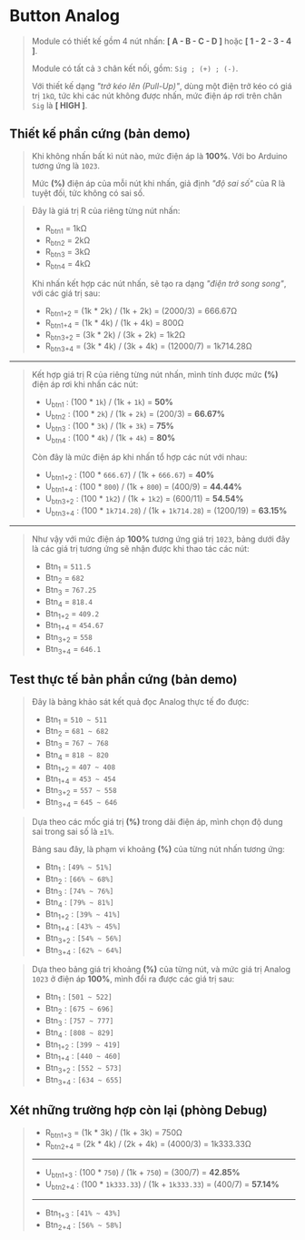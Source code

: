 # Button Analog

> Module có thiết kế gồm 4 nút nhấn: **[ A - B - C - D ]** hoặc **[ 1 - 2 - 3 - 4 ]**.
>
> Module có tất cả `3` chân kết nối, gồm: `Sig ; (+) ; (-)`.
>
> Với thiết kế dạng *"trở kéo lên (Pull-Up)"*, dùng một điện trở kéo có giá trị `1kΩ`, tức khi các nút không được nhấn, mức điện áp rơi trên chân `Sig` là **[ HIGH ]**.

## Thiết kế phần cứng (bản demo)

> Khi không nhấn bất kì nút nào, mức điện áp là **100%**. Với bo Arduino tương ứng là `1023`.
>
> Mức **(%)** điện áp của mỗi nút khi nhấn, giả định *"độ sai số"* của R là tuyệt đối, tức không có sai số.

> Đây là giá trị R của riêng từng nút nhấn:
>
> - R<sub>btn1</sub> = 1kΩ
> - R<sub>btn2</sub> = 2kΩ
> - R<sub>btn3</sub> = 3kΩ
> - R<sub>btn4</sub> = 4kΩ
>
> Khi nhấn kết hợp các nút nhấn, sẽ tạo ra dạng *"điện trở song song"*, với các giá trị sau:
>
> - R<sub>btn1+2</sub> = (1k * 2k) / (1k + 2k) = (2000/3) = 666.67Ω
> - R<sub>btn1+4</sub> = (1k * 4k) / (1k + 4k) = 800Ω
> - R<sub>btn3+2</sub> = (3k * 2k) / (3k + 2k) = 1k2Ω
> - R<sub>btn3+4</sub> = (3k * 4k) / (3k + 4k) = (12000/7) = 1k714.28Ω

---

> Kết hợp giá trị R của riêng từng nút nhấn, mình tính được mức **(%)** điện áp rơi khi nhấn các nút:
>
> - U<sub>btn1</sub> : (100 * `1k`) / (1k + `1k`) = **50%**
> - U<sub>btn2</sub> : (100 * `2k`) / (1k + `2k`) = (200/3) = **66.67%**
> - U<sub>btn3</sub> : (100 * `3k`) / (1k + `3k`) = **75%**
> - U<sub>btn4</sub> : (100 * `4k`) / (1k + `4k`) = **80%**
>
> Còn đây là mức điện áp khi nhấn tổ hợp các nút với nhau:
>
> - U<sub>btn1+2</sub> : (100 * `666.67`) / (1k + `666.67`) = **40%**
> - U<sub>btn1+4</sub> : (100 * `800`) / (1k + `800`) = (400/9) = **44.44%**
> - U<sub>btn3+2</sub> : (100 * `1k2`) / (1k + `1k2`) = (600/11) = **54.54%**
> - U<sub>btn3+4</sub> : (100 * `1k714.28`) / (1k + `1k714.28`) = (1200/19) = **63.15%**

---

> Như vậy với mức điện áp **100%** tương ứng giá trị `1023`, bảng dưới đây là các giá trị tương ứng sẽ nhận được khi thao tác các nút:
>
> - Btn<sub>1</sub> = `511.5`
> - Btn<sub>2</sub> = `682`
> - Btn<sub>3</sub> = `767.25`
> - Btn<sub>4</sub> = `818.4`
> - Btn<sub>1+2</sub> = `409.2`
> - Btn<sub>1+4</sub> = `454.67`
> - Btn<sub>3+2</sub> = `558`
> - Btn<sub>3+4</sub> = `646.1`

## Test thực tế bản phần cứng (bản demo)

> Đây là bảng khảo sát kết quả đọc Analog thực tế đo được:
>
> - Btn<sub>1</sub> = `510 ~ 511`
> - Btn<sub>2</sub> = `681 ~ 682`
> - Btn<sub>3</sub> = `767 ~ 768`
> - Btn<sub>4</sub> = `818 ~ 820`
> - Btn<sub>1+2</sub> = `407 ~ 408`
> - Btn<sub>1+4</sub> = `453 ~ 454`
> - Btn<sub>3+2</sub> = `557 ~ 558`
> - Btn<sub>3+4</sub> = `645 ~ 646`

> Dựa theo các mốc giá trị **(%)** trong dãi điện áp, mình chọn độ dung sai trong sai số là `±1%`.
>
> Bảng sau đây, là phạm vi khoảng **(%)** của từng nút nhấn tương ứng:
>
> - Btn<sub>1</sub> : `[49% ~ 51%]`
> - Btn<sub>2</sub> : `[66% ~ 68%]`
> - Btn<sub>3</sub> : `[74% ~ 76%]`
> - Btn<sub>4</sub> : `[79% ~ 81%]`
> - Btn<sub>1+2</sub> : `[39% ~ 41%]`
> - Btn<sub>1+4</sub> : `[43% ~ 45%]`
> - Btn<sub>3+2</sub> : `[54% ~ 56%]`
> - Btn<sub>3+4</sub> : `[62% ~ 64%]`

> Dựa theo bảng giá trị khoảng **(%)** của từng nút, và mức giá trị Analog `1023` ở điện áp **100%**, mình đổi ra được các giá trị sau:
>
> - Btn<sub>1</sub> : `[501 ~ 522]`
> - Btn<sub>2</sub> : `[675 ~ 696]`
> - Btn<sub>3</sub> : `[757 ~ 777]`
> - Btn<sub>4</sub> : `[808 ~ 829]`
> - Btn<sub>1+2</sub> : `[399 ~ 419]`
> - Btn<sub>1+4</sub> : `[440 ~ 460]`
> - Btn<sub>3+2</sub> : `[552 ~ 573]`
> - Btn<sub>3+4</sub> : `[634 ~ 655]`

## Xét những trường hợp còn lại (phòng Debug)

> - R<sub>btn1+3</sub> = (1k * 3k) / (1k + 3k) = 750Ω
> - R<sub>btn2+4</sub> = (2k * 4k) / (2k + 4k) = (4000/3) = 1k333.33Ω
>
> ---
>
> - U<sub>btn1+3</sub> : (100 * `750`) / (1k + `750`) = (300/7) =  **42.85%**
> - U<sub>btn2+4</sub> : (100 * `1k333.33`) / (1k + `1k333.33`) = (400/7) = **57.14%**
>
> ---
>
> - Btn<sub>1+3</sub> : `[41% ~ 43%]`
> - Btn<sub>2+4</sub> : `[56% ~ 58%]`

